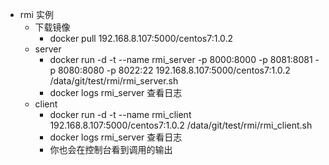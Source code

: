 * rmi 实例
  * 下载镜像
    * docker pull 192.168.8.107:5000/centos7:1.0.2
  * server
    * docker run -d -t --name rmi_server -p 8000:8000 -p 8081:8081 -p 8080:8080 -p 8022:22 192.168.8.107:5000/centos7:1.0.2 /data/git/test/rmi/rmi_server.sh
    * docker logs rmi_server 查看日志
  * client
    * docker run -d -t --name rmi_client 192.168.8.107:5000/centos7:1.0.2 /data/git/test/rmi/rmi_client.sh
    * docker logs rmi_server 查看日志
    * 你也会在控制台看到调用的输出
